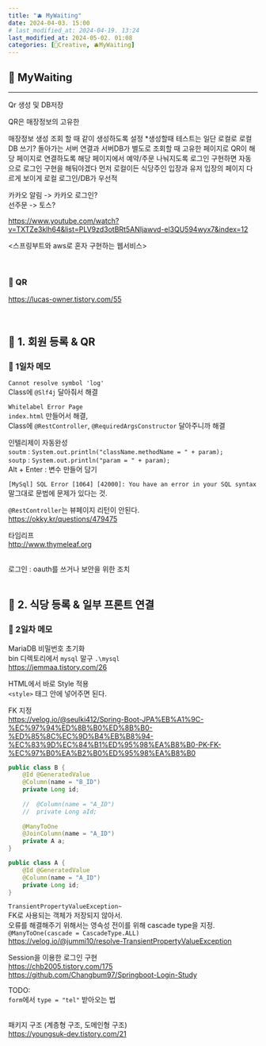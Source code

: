 ```yaml
---
title: "🫐 MyWaiting"
date: 2024-04-03. 15:00
# last_modified_at: 2024-04-19. 13:24
last_modified_at: 2024-05-02. 01:08
categories: [🔖Creative, 🫐MyWaiting]
---
```


## **🎲 MyWaiting**

---

Qr 생성 및 DB저장

QR은 매장정보의 고유한

매장정보 생성 조회 할 때 같이 생성하도록 설정
*생성할때
테스트는 일단 로컬로 로컬DB 쓰기?
돌아가는 서버 연결과 서버DB가 별도로
조회할 때 고유한 페이지로
QR이 해당 페이지로 연결하도록
해당 페이지에서 예약/주문 나눠지도록
로그인 구현하면 자동으로
로그인 구현을 해둬야겠다 먼저 로컬이든
식당주인 입장과 유저 입장의 페이지 다르게 보이게
로컬 로그인/DB가 우선적

카카오 알림 -> 카카오 로그인?  
선주문 -> 토스?  

<https://www.youtube.com/watch?v=TXTZe3klh64&list=PLV9zd3otBRt5ANIjawvd-el3QU594wyx7&index=12>

<스프링부트와 aws로 혼자 구현하는 웹서비스>

<br>

### **👾 QR**

<https://lucas-owner.tistory.com/55>  

<br>

## **🎲 1. 회원 등록 & QR**

### **👾 1일차 메모**

`Cannot resolve symbol 'log'`  
Class에 `@Slf4j` 달아줘서 해결  

`Whitelabel Error Page`  
`index.html` 만들어서 해결,  
Class에 `@RestController`, `@RequiredArgsConstructor` 달아주니까 해결  

인텔리제이 자동완성  
`soutm` : `System.out.println("className.methodName = " + param);`  
`soutp` : `System.out.println("param = " + param);`  
Alt + Enter : 변수 만들어 담기  

`[MySql] SQL Error [1064] [42000]: You have an error in your SQL syntax`  
말그대로 문법에 문제가 있다는 것.  

`@RestController`는 뷰페이지 리턴이 안된다.  
<https://okky.kr/questions/479475>  

타임리프  
<http://www.thymeleaf.org>  
<br>

로그인 : oauth를 쓰거나 보안을 위한 조치  
<br>

## **🎲 2. 식당 등록 & 일부 프론트 연결**

### **👾 2일차 메모**

MariaDB 비밀번호 초기화  
bin 디렉토리에서 `mysql` 말구 `.\mysql`  
<https://jemmaa.tistory.com/26>  

HTML에서 바로 Style 적용  
`<style>` 태그 안에 넣어주면 된다.  

FK 지정  
<https://velog.io/@seulki412/Spring-Boot-JPA%EB%A1%9C-%EC%97%94%ED%8B%B0%ED%8B%B0-%ED%85%8C%EC%9D%B4%EB%B8%94-%EC%83%9D%EC%84%B1%ED%95%98%EA%B8%B0-PK-FK-%EC%97%B0%EA%B2%B0%ED%95%98%EA%B8%B0>  

```java
public class B {
	@Id @GeneratedValue
	@Column(name = "B_ID")
	private Long id;
	
	//	@Column(name = "A_ID")
	//	private Long aId;
	
	@ManyToOne
	@JoinColumn(name = "A_ID")
	private A a;
}

public class A {
	@Id @GeneratedValue
	@Column(name = "A_ID")
	private Long id;
}
```

`TransientPropertyValueException~`  
FK로 사용되는 객체가 저장되지 않아서.  
오류를 해결해주기 위해서는 영속성 전이를 위해 cascade type을 지정.  
`@ManyToOne(cascade = CascadeType.ALL)`  
<https://velog.io/@jummi10/resolve-TransientPropertyValueException>  

Session을 이용한 로그인 구현  
<https://chb2005.tistory.com/175>  
<https://github.com/Changbum97/Springboot-Login-Study>  

TODO:  
`form`에서 `type = "tel"` 받아오는 법  
<br>

패키지 구조 (계층형 구조, 도메인형 구조)  
<https://youngsuk-dev.tistory.com/21>  
<br>
